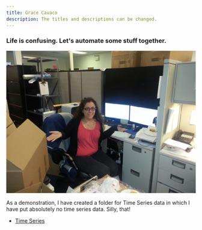 ```yaml
---
title: Grace Cavaco
description: The titles and descriptions can be changed.
---
```

### Life is confusing.  Let's automate some stuff together.

![My Picture](/pics/20131010_152539000_iOS.jpg)

As a demonstration, I have created a folder for Time Series data in which I have put absolutely no time series data.  Silly, that! 

* [Time Series](/timeseries/index.md)
